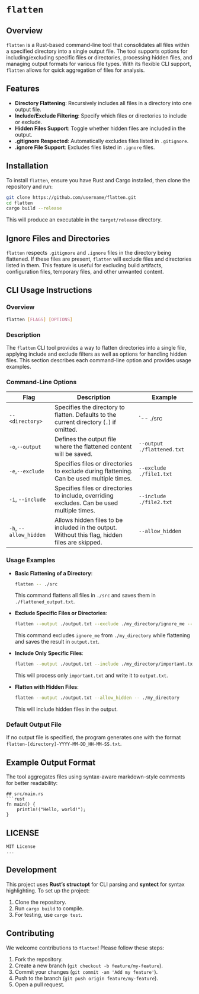 # `flatten`

## Overview
`flatten` is a Rust-based command-line tool that consolidates all files within a specified directory into a single output file. The tool supports options for including/excluding specific files or directories, processing hidden files, and managing output formats for various file types. With its flexible CLI support, `flatten` allows for quick aggregation of files for analysis.

## Features
- **Directory Flattening**: Recursively includes all files in a directory into one output file.
- **Include/Exclude Filtering**: Specify which files or directories to include or exclude.
- **Hidden Files Support**: Toggle whether hidden files are included in the output.
- **.gitignore Respected**: Automatically excludes files listed in `.gitignore`.
- **.ignore File Support**: Excludes files listed in `.ignore` files.

## Installation
To install `flatten`, ensure you have Rust and Cargo installed, then clone the repository and run:

```bash
git clone https://github.com/username/flatten.git
cd flatten
cargo build --release
```
This will produce an executable in the `target/release` directory.

## Ignore Files and Directories

`flatten` respects `.gitignore` and `.ignore` files in the directory being flattened. If these files are present, `flatten` will exclude files and directories listed in them. This feature is useful for excluding build artifacts, configuration files, temporary files, and other unwanted content.

## CLI Usage Instructions

### Overview

```bash
flatten [FLAGS] [OPTIONS]
```
### Description
The `flatten` CLI tool provides a way to flatten directories into a single file, applying include and exclude filters as well as options for handling hidden files. This section describes each command-line option and provides usage examples.

### Command-Line Options

| Flag                   | Description                                                                             | Example                       |
|------------------------|-----------------------------------------------------------------------------------------|-------------------------------|
| `-- <directory>`          | Specifies the directory to flatten. Defaults to the current directory (`.`) if omitted. | `-- ./src    |
| `-o`,`--output`        | Defines the output file where the flattened content will be saved.                      | `--output ./flattened.txt`    |
| `-e`,`--exclude`       | Specifies files or directories to exclude during flattening. Can be used multiple times.| `--exclude ./file1.txt`       |
| `-i`, `--include`      | Specifies files or directories to include, overriding excludes. Can be used multiple times. | `--include ./file2.txt`   |
| `-h`, `--allow_hidden` | Allows hidden files to be included in the output. Without this flag, hidden files are skipped. | `--allow_hidden`       |

### Usage Examples

- **Basic Flattening of a Directory**:
  ```bash
  flatten -- ./src
  ```
  This command flattens all files in `./src` and saves them in `./flattened_output.txt`.

- **Exclude Specific Files or Directories**:
  ```bash
  flatten --output ./output.txt --exclude ./my_directory/ignore_me -- ./my_directory
  ```
  This command excludes `ignore_me` from `./my_directory` while flattening and saves the result in `output.txt`.

- **Include Only Specific Files**:
  ```bash
  flatten --output ./output.txt --include ./my_directory/important.txt
  ```
  This will process only `important.txt` and write it to `output.txt`.

- **Flatten with Hidden Files**:
  ```bash
  flatten --output ./output.txt --allow_hidden -- ./my_directory
  ```
  This will include hidden files in the output.

### Default Output File
If no output file is specified, the program generates one with the format `flatten-[directory]-YYYY-MM-DD_HH-MM-SS.txt`.

## Example Output Format
The tool aggregates files using syntax-aware markdown-style comments for better readability:

```
## src/main.rs
```rust
fn main() {
    println!("Hello, world!");
}
```

## LICENSE
```plaintext
MIT License
...
```

## Development

This project uses **Rust’s structopt** for CLI parsing and **syntect** for syntax highlighting. To set up the project:

1. Clone the repository.
2. Run `cargo build` to compile.
3. For testing, use `cargo test`.

## Contributing

We welcome contributions to `flatten`! Please follow these steps:

1. Fork the repository.
2. Create a new branch (`git checkout -b feature/my-feature`).
3. Commit your changes (`git commit -am 'Add my feature'`).
4. Push to the branch (`git push origin feature/my-feature`).
5. Open a pull request.
